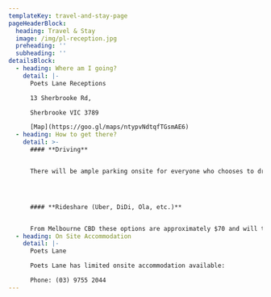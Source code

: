 ```yaml
---
templateKey: travel-and-stay-page
pageHeaderBlock:
  heading: Travel & Stay
  image: /img/pl-reception.jpg
  preheading: ''
  subheading: ''
detailsBlock:
  - heading: Where am I going?
    detail: |-
      Poets Lane Receptions

      13 Sherbrooke Rd,

      Sherbrooke VIC 3789

      [Map](https://goo.gl/maps/ntypvNdtqfTGsmAE6)
  - heading: How to get there?
    detail: >-
      #### **Driving**


      There will be ample parking onsite for everyone who chooses to drive.




      #### **Rideshare (Uber, DiDi, Ola, etc.)**


      From Melbourne CBD these options are approximately $70 and will take around an hour depending on traffic.
  - heading: On Site Accommodation
    detail: |-
      Poets Lane

      Poets Lane has limited onsite accommodation available:

      Phone: (03) 9755 2044
---
```

